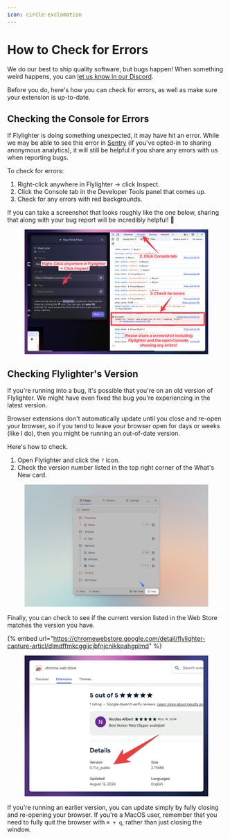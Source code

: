 ```yaml
---
icon: circle-exclamation
---
```


# How to Check for Errors

We do our best to ship quality software, but bugs happen! When something weird happens, you can [let us know in our Discord](https://discord.gg/tptj5ZVzyc).

Before you do, here's how you can check for errors, as well as make sure your extension is up-to-date.

## Checking the Console for Errors

If Flylighter is doing something unexpected, it may have hit an error. While we may be able to see this error in [Sentry](https://sentry.io/) (if you've opted-in to sharing anonymous analytics), it will still be helpful if you share any errors with us when reporting bugs.

To check for errors:

1. Right-click anywhere in Flylighter → click Inspect.
2. Click the Console tab in the Developer Tools panel that comes up.
3. Check for any errors with red backgrounds.

If you can take a screenshot that looks roughly like the one below, sharing that along with your bug report will be incredibly helpful! 🙏

<figure><img src="../.gitbook/assets/CleanShot 2024-08-21 at 10.55.36.png" alt=""><figcaption></figcaption></figure>

## Checking Flylighter's Version

If you're running into a bug, it's possible that you're on an old version of Flylighter. We might have even fixed the bug you're experiencing in the latest version.

Browser extensions don't automatically update until you close and re-open your browser, so if you tend to leave your browser open for days or weeks (like I do), then you might be running an out-of-date version.

Here's how to check.

1. Open Flylighter and click the `?` icon.
2. Check the version number listed in the top right corner of the What's New card.

<figure><img src="../.gitbook/assets/CleanShot 2025-02-10 at 08.37.49@2x.png" alt=""><figcaption></figcaption></figure>

Finally, you can check to see if the current version listed in the Web Store matches the version you have.

{% embed url="https://chromewebstore.google.com/detail/flylighter-capture-articl/dlmdffmkcggiicjbfnjcnikkpahgplmd" %}

<figure><img src="../.gitbook/assets/CleanShot 2024-08-21 at 11.02.10@2x.png" alt=""><figcaption></figcaption></figure>

If you're running an earlier version, you can update simply by fully closing and re-opening your browser. If you're a MacOS user, remember that you need to fully quit the browser with `⌘ + q`, rather than just closing the window.
